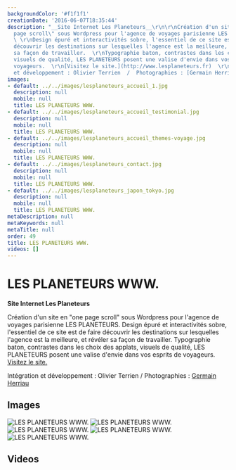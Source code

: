 ```yaml
---
backgroundColor: '#f1f1f1'
creationDate: '2016-06-07T18:35:44'
description: "__Site Internet Les Planeteurs__\r\n\r\nCréation d'un site en \"one
  page scroll\" sous Wordpress pour l'agence de voyages parisienne LES PLANETEURS.
  \ \r\nDesign épuré et interactivités sobre, l'essentiel de ce site est de faire
  découvrir les destinations sur lesquelles l'agence est la meilleure, et révéler
  sa façon de travailler.  \r\nTypographie baton, contrastes dans les choix des applats,
  visuels de qualité, LES PLANETEURS posent une valise d'envie dans vos esprits de
  voyageurs.  \r\n[Visitez le site.](http://www.lesplaneteurs.fr)  \r\n\r\nIntégration
  et développement : Olivier Terrien  /  Photographies : [Germain Herriau](http://www.germainherriau.com)"
images:
- default: ../../images/lesplaneteurs_accueil_1.jpg
  description: null
  mobile: null
  title: LES PLANETEURS WWW.
- default: ../../images/lesplaneteurs_accueil_testimonial.jpg
  description: null
  mobile: null
  title: LES PLANETEURS WWW.
- default: ../../images/lesplaneteurs_accueil_themes-voyage.jpg
  description: null
  mobile: null
  title: LES PLANETEURS WWW.
- default: ../../images/lesplaneteurs_contact.jpg
  description: null
  mobile: null
  title: LES PLANETEURS WWW.
- default: ../../images/lesplaneteurs_japon_tokyo.jpg
  description: null
  mobile: null
  title: LES PLANETEURS WWW.
metaDescription: null
metaKeywords: null
metaTitle: null
order: 49
title: LES PLANETEURS WWW.
videos: []
---
```


# LES PLANETEURS WWW.

__Site Internet Les Planeteurs__

Création d'un site en "one page scroll" sous Wordpress pour l'agence de voyages parisienne LES PLANETEURS.
Design épuré et interactivités sobre, l'essentiel de ce site est de faire découvrir les destinations sur lesquelles l'agence est la meilleure, et révéler sa façon de travailler.
Typographie baton, contrastes dans les choix des applats, visuels de qualité, LES PLANETEURS posent une valise d'envie dans vos esprits de voyageurs.
[Visitez le site.](http://www.lesplaneteurs.fr)

Intégration et développement : Olivier Terrien  /  Photographies : [Germain Herriau](http://www.germainherriau.com)

## Images

![LES PLANETEURS WWW.](../../images/lesplaneteurs_accueil_1.jpg)
![LES PLANETEURS WWW.](../../images/lesplaneteurs_accueil_testimonial.jpg)
![LES PLANETEURS WWW.](../../images/lesplaneteurs_accueil_themes-voyage.jpg)
![LES PLANETEURS WWW.](../../images/lesplaneteurs_contact.jpg)
![LES PLANETEURS WWW.](../../images/lesplaneteurs_japon_tokyo.jpg)

## Videos
